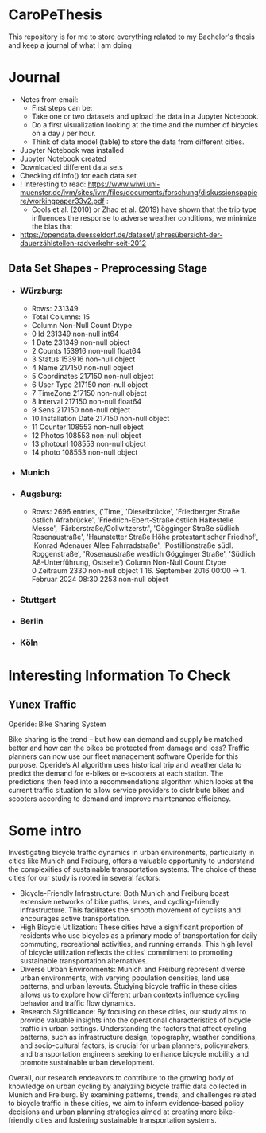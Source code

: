 # CaroPeThesis
This repository is for me to store everything related to my Bachelor's thesis and keep a journal of what I am doing

# Journal
- Notes from email:
  -  First steps can be: 
  - Take one or two datasets  and upload the data in a Jupyter Notebook. 
  - Do a first visualization looking at the time and the number of bicycles on a day / per hour.
  - Think of data model (table) to store the data from different cities. 
- Jupyter Notebook was installed
- Jupyter Notebook created
- Downloaded different data sets
- Checking df.info() for each data set
- ! Interesting to read: https://www.wiwi.uni-muenster.de/ivm/sites/ivm/files/documents/forschung/diskussionspapiere/workingpaper33v2.pdf :
  - Cools et al. (2010) or Zhao et al. (2019) have shown that the trip type influences the response to adverse weather conditions, we minimize the bias that
- https://opendata.duesseldorf.de/dataset/jahresübersicht-der-dauerzählstellen-radverkehr-seit-2012

## Data Set Shapes - Preprocessing Stage
- ### Würzburg:
  - Rows: 231349
  - Total Columns: 15
  -    Column             Non-Null Count   Dtype  
  - 0   Id                 231349 non-null  int64
  - 1   Date               231349 non-null  object
  - 2   Counts             153916 non-null  float64
  - 3   Status             153916 non-null  object
  - 4   Name               217150 non-null  object
  - 5   Coordinates        217150 non-null  object
  - 6   User Type          217150 non-null  object
  - 7   TimeZone           217150 non-null  object
  - 8   Interval           217150 non-null  float64
  - 9   Sens               217150 non-null  object
  - 10  Installation Date  217150 non-null  object
  - 11  Counter            108553 non-null  object
  - 12  Photos             108553 non-null  object
  - 13  photourl           108553 non-null  object
  - 14  photo              108553 non-null  object 

- ### Munich
- ### Augsburg:
  - Rows: 2696 entries, ('Time', 'Dieselbrücke', 'Friedberger Straße östlich Afrabrücke', 'Friedrich-Ebert-Straße östlich Haltestelle Messe', 'Färberstraße/Gollwitzerstr.', 'Gögginger Straße südlich Rosenaustraße', 'Haunstetter Straße Höhe protestantischer Friedhof', 'Konrad Adenauer Allee Fahrradstraße', 'Postillionstraße südl. Roggenstraße', 'Rosenaustraße westlich Gögginger Straße', 'Südlich A8-Unterführung, Ostseite') 
        Column                                             Non-Null Count  Dtype  
     0   Zeitraum                                           2330 non-null   object 
     1   16. September 2016 00:00 -> 1. Februar 2024 08:30  2253 non-null   object 

- ### Stuttgart
- ### Berlin
- ### Köln

# Interesting Information To Check
## Yunex Traffic

Operide: Bike Sharing System

Bike sharing is the trend – but how can demand and supply be matched better and how can the bikes be protected from damage and loss? Traffic planners can now use our fleet management software Operide for this purpose. Operide’s AI algorithm uses historical trip and weather data to predict the demand for e-bikes or e-scooters at each station. The predictions then feed into a recommendations algorithm which looks at the current traffic situation to allow service providers to distribute bikes and scooters according to demand and improve maintenance efficiency.

# Some intro
Investigating bicycle traffic dynamics in urban environments, particularly in cities like Munich and Freiburg, offers a valuable opportunity to understand the complexities of sustainable transportation systems. The choice of these cities for our study is rooted in several factors:

- Bicycle-Friendly Infrastructure: Both Munich and Freiburg boast extensive networks of bike paths, lanes, and cycling-friendly infrastructure. This facilitates the smooth movement of cyclists and encourages active transportation.
- High Bicycle Utilization: These cities have a significant proportion of residents who use bicycles as a primary mode of transportation for daily commuting, recreational activities, and running errands. This high level of bicycle utilization reflects the cities' commitment to promoting sustainable transportation alternatives.
- Diverse Urban Environments: Munich and Freiburg represent diverse urban environments, with varying population densities, land use patterns, and urban layouts. Studying bicycle traffic in these cities allows us to explore how different urban contexts influence cycling behavior and traffic flow dynamics.
- Research Significance: By focusing on these cities, our study aims to provide valuable insights into the operational characteristics of bicycle traffic in urban settings. Understanding the factors that affect cycling patterns, such as infrastructure design, topography, weather conditions, and socio-cultural factors, is crucial for urban planners, policymakers, and transportation engineers seeking to enhance bicycle mobility and promote sustainable urban development.

Overall, our research endeavors to contribute to the growing body of knowledge on urban cycling by analyzing bicycle traffic data collected in Munich and Freiburg. By examining patterns, trends, and challenges related to bicycle traffic in these cities, we aim to inform evidence-based policy decisions and urban planning strategies aimed at creating more bike-friendly cities and fostering sustainable transportation systems.